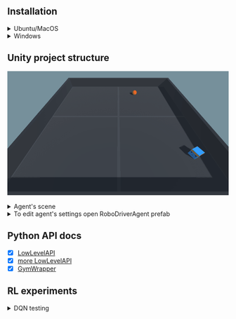 ## Installation
<details>
  <summary>Ubuntu/MacOS</summary>
  
  1. Dowland Unity Hub from [this link](https://unity3d.com/ru/get-unity/download)
  2. Dowland Unity Engine 2020.3.25f1 from [this link](https://unity3d.com/get-unity/download/archive) with UnityHub
  3. In terminal:
  ```
  git clone https://github.com/Laggg/rl-robotics
  cd rl-robotics/unity_env/v2
  python -m venv unity_venv
  source unity_venv/bin/activate
  pip install --upgrade pip
  pip install mlagents
  pip install matplotlib
  pip install jupyterlab
  ```
  4. start jupyter notebook in unity_venv and run first 2 blocks in file **rl-robotics/unity_env/v2/Notebooks/test.ipynb**
  5. In jupyter you can see agent's observations:
  
  ![runs](./Images/RoboDriverAgentPerspective.gif)
</details>

<details>
  <summary>Windows</summary>
    1. Clone the project using a version control system of your choice.
    2. Download and install the [Anaconda](https://www.anaconda.com/products/individual). It is important to select `Just Me` in `Install for:` step and add Anaconda to the path to allow you to use the included batch files.
    3. Open `Anaconda Navigator` once to finish up the installation. Just close it when it finishes loading.

    Automatic installation using batch file:

    4. Run `Install.bat`

    Manual installation (If Conda is not in Path and batch files throw errors):

    4. Open Anaconda Prompt, navigate to project root using `cd path_to_folder`
    5. Run `conda create -n RoboDriver python=3.7`
    6. Run `activate RoboDriver`
    5. Run `pip install mlagents`
    6. Run `pip install matplotlib`
    7. Run `pip install jupyterlab`
  
    Automatic running:
    1. Run `start_jupyter_lab.bat`

    Manual running (If Conda is not in Path and batch files throw errors):

    1. Open Anaconda Prompt, navigate to project root using `cd path/to/folder`
    2. Run `activate RoboDriver`
    3. Run `jupyter lab`
    4. Navigate to notebooks folder and run the notebook
</details>

## Unity project structure

![runs](./Images/RoboDriverTop.gif)

<details>
  <summary>Agent's scene</summary>

    ![runs](./Images/agent_environment.png)
</details>

<details>
  <summary>To edit agent's settings open RoboDriverAgent prefab</summary>

![runs](./Images/agent_settings.png)
</details>

## Python API docs

- [x] [LowLevelAPI](https://github.com/CubeMD/ml-agents/blob/master/docs/Python-API.md)
- [x] [more LowLevelAPI](https://github.com/CubeMD/ml-agents/blob/master/docs/Python-API-Documentation.md)
- [x] [GymWrapper](https://github.com/CubeMD/ml-agents/blob/master/gym-unity/README.md)

## RL experiments
<details>
  <summary>DQN testing</summary>
  
  Agent's observations:
  
  ![runs](./Images/RoboDriverAgentPerspective.gif)
  
  Training process of an agent which takes 2 decisions per second

  ![runs](./Images/RoboDriver.png)

  Training process of an agent which takes 25 decisions per second

  ![runs](./Images/agentDecisionPeriod2.png)
</details>
